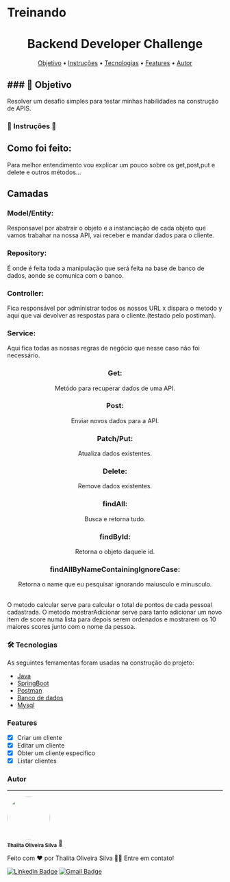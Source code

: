 # Treinando

<h1 align="center">Backend Developer Challenge</h1>
<p align="center">
 <a href="#objetivo">Objetivo</a> •
 <a href="#Instruções">Instruções</a> •
 <a href="#Tecnologias">Tecnologias</a> •
 <a href="#Features">Features</a> • 
 <a href="#Autor">Autor</a>
</p>
<h2>### 🎲 Objetivo</h2>

Resolver um  desafio simples para testar minhas habilidades na construção de APIS.

### 🚀 Instruções  🚧
<h2>Como foi feito:</h2>
Para melhor entendimento vou explicar um pouco sobre os get,post,put e delete e outros métodos...
<h2>Camadas</h2>
<h3>Model/Entity:</h3>
Responsavel por abstrair o objeto e a instanciação de cada objeto que vamos trabahar na nossa API,
vai receber e mandar dados para o cliente.
<h3>Repository:</h3>
É onde é feita toda a manipulação que será feita na base de banco de dados, aonde se comunica com o banco.
<h3>Controller:</h3>
Fica responsável por administrar todos os nossos URL x dispara o metodo y aqui que vai devolver as 
respostas para o cliente.(testado pelo postiman).
<h3>Service:</h3>
Aqui fica todas as nossas regras de negócio que nesse caso não foi necessário.
<h3 align="center">Get:</h3>
<p align="center">Metódo para recuperar dados de uma API.</p>
<h3 align="center">Post:</h3>
<p align="center">Enviar novos dados para a API.</p>
<h3 align="center">Patch/Put:</h3>
<p align="center">Atualiza dados existentes.</p>
<h3 align="center">Delete:</h3>
<p align="center">Remove dados existentes.</p>
<h3 align="center">findAll:</h3>
<p align="center">Busca e retorna tudo.</p>
<h3 align="center">findById:</h3>
<p align="center">Retorna o objeto daquele id.</p>
<h3 align="center">findAllByNameContainingIgnoreCase:</h3>
<p align="center">Retorna o name que eu pesquisar ignorando maiusculo e minusculo.</p>
<br>
O metodo calcular serve para calcular o total de pontos de cada pessoal cadastrada.
O metodo mostrarAdicionar serve para tanto adicionar um novo item de score numa lista
para depois serem ordenados e mostrarem os 10 maiores scores junto com o nome da pessoa.

### 🛠 Tecnologias

As seguintes ferramentas foram usadas na construção do projeto:

- [Java](https://www.java.com/pt-BR/)
- [SpringBoot](https://spring.io/projects/spring-boot)
- [Postman](https://www.postman.com/)
- [Banco de dados](https://www.oracle.com/br/mysql/)
- [Mysql](https://www.oracle.com/br/mysql/)

### Features

- [x] Criar um cliente
- [x] Editar um cliente
- [x] Obter um cliente especifico
- [x] Listar clientes

### Autor
---

<a href="https://github.com/ThalitaProgramadora">
 <img style="border-radius: 50%;" src="https://i.imgur.com/wVGcp53.jpg" width="100px;" alt=""/>
 <br />
 <sub><b>Thalita Oliveira Silva</b></sub></a> <a href="https://github.com/ThalitaProgramadora" title="github">🚀</a>


Feito com ❤️ por Thalita Oliveira Silva 👋🏽 Entre em contato!

[![Linkedin Badge](https://img.shields.io/badge/-Thalita-blue?style=flat-square&logo=Linkedin&logoColor=white&link=https://www.linkedin.com/in/thalitaoliveirasilva2649/)](https://www.linkedin.com/in/thalitaoliveirasilva2649/) 
[![Gmail Badge](https://img.shields.io/badge/-thalita.programadora@gmail.com-c14438?style=flat-square&logo=Gmail&logoColor=white&link=mailto:thalita.programadora@gmail.com)](mailto:thalita.programadora@gmail.com)
